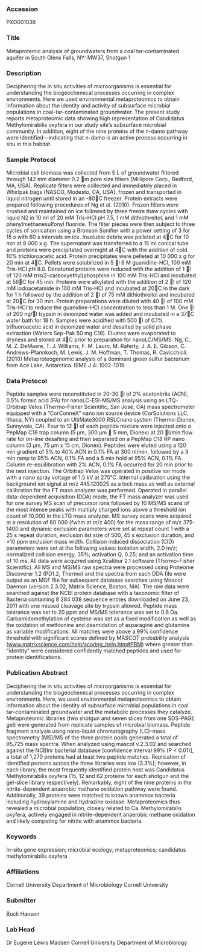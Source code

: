 ### Accession
PXD001036

### Title
Metaprotemic analysis of groundwaters from a coal tar-contaminated aquifer in South  Glens Falls, NY: MW37, Shotgun 1

### Description
Deciphering the in situ activities of microorganisms is essential for understanding the biogeochemical processes occurring in complex environments. Here we used environmental metaproteomics to obtain information about the identity and activity of subsurface microbial populations in coal-tar-contaminated groundwater. The present study reports metaproteomic data showing high representation of Candidatus Methylomirabilis oxyfera in our study site’s subsurface microbial community. In addition, eight of the nine proteins of the n-damo pathway were identified—indicating that n-damo is an active process occurring in situ in this habitat.

### Sample Protocol
Microbial cell biomass was collected from 5 L of groundwater filtered through 142 mm diameter 0.2 m pore size filters (Millipore Corp., Bedford, MA, USA). Replicate filters were collected and immediately placed in Whirlpak bags (NASCO, Modesto, CA, USA), frozen and transported in liquid nitrogen until stored in an -80C freezer. Protein extracts were prepared following procedures of Ng et al. (2010).  Frozen filters were crushed and maintained on ice followed by three freeze thaw cycles with liquid N2 in 10 ml of 20 mM Tris-HCl pH 7.5, 1 mM dithiothreitol, and 1 mM phenylmethanesulfonyl fluoride.  The filter pieces were then subject to three cycles of sonication using a Bronson Sonifier with a power setting of 3 for 15 s with 60 s intervals on ice.  Insoluble debris was pelleted at 4C for 10 min at 8 000 x g.  The supernatant was transferred to a 15 ml conical tube and proteins were precipitated overnight at 4C with the addition of cold 10% trichloroacetic acid.  Protein precipitates were pelleted at 10 000 x g for 20 min at 4C. Pellets were solubilized in 5 l 6 M guanidine-HCl, 100 mM Tris-HCl pH 8.0. Denatured proteins were reduced with the addition of 1 l of 120 mM tris(2-carboxyethyl)phosphine in 100 mM Tris-HCl and incubated at 56C for 45 min. Proteins were alkylated with the addition of 2 l of 120 mM iodoacetamide in 100 mM Tris-HCl and incubated at 20C in the dark for 1 h followed by the addition of 2 l of 75 mM dithiothreitol and incubated at 20C for 30 min. Protein preparations were diluted with 40 l of 100 mM Tris-HCl to reduce the guanidine-HCl concentration to less than 1 M.  One l of 200 ng/l trypsin in deionized water was added and incubated in a 37C water bath for 18 h. Samples were acidified with 500 l of 0.1% trifluoroacetic acid in deionized water and desalted by solid phase extraction (Waters Sep-Pak 50 mg C18). Eluates were evaporated to dryness and stored at 4C prior to preparation for nanoLC/MS/MS.   Ng, C., M. Z. DeMaere, T. J. Williams, F. M. Lauro, M. Raferty, J. A. E. Gibson, C. Andrews-Pfannkoch, M. Lewis, J. M. Hoffman, T. Thomas, R. Cavicchioli. (2010) Metaproteogenomic analysis of a dominant green sulfur bacterium from Ace Lake, Antarctica.  ISME J 4: 1002-1019.

### Data Protocol
Peptide samples were reconstituted in 20-30 l of 2% acetonitrile (ACN), 0.5% formic acid (FA) for nanoLC-ESI-MS/MS analysis using an LTQ-Orbitrap Velos (Thermo-Fisher Scientific, San Jose, CA) mass spectrometer equipped with a “CorConneX” nano ion source device (CorSolutions LLC, Ithaca, NY) coupled to an UltiMate3000 RSLCnano system (Thermo-Dionex, Sunnyvale, CA).  Four to 12 l of each peptide mixture were injected onto a PepMap C18 trap column (5 µm, 300 µm  5 mm, Dionex) at 20 l/min flow rate for on-line desalting and then separated on a PepMap C18 RP nano column (3 µm, 75 µm x 15 cm, Dionex). Peptides were eluted using a 120 min gradient of 5% to 40% ACN in 0.1% FA at 300 nl/min, followed by a 3 min ramp to 95% ACN, 0.1% FA and a 5 min hold at 95% ACN, 0.1% FA.  Column re-equilibration with 2% ACN, 0.1% FA occurred for 20 min prior to the next injection.  The Orbitrap Velos was operated in positive ion mode with a nano spray voltage of 1.5 kV at 275°C.  Internal calibration using the background ion signal at m/z 445.120025 as a lock mass as well as external calibration for the FT mass analyzer was performed.  Operated in parallel data-dependent acquisition (DDA) mode, the FT mass analyzer was used for one survey MS scan of precursor ions followed by 10 MS/MS scans of the most intense peaks with multiply charged ions above a threshold ion count of 10,000 in the LTQ mass analyzer.  MS survey scans were acquired at a resolution of 60 000 (fwhm at m/z 400) for the mass range of m/z 375-1400 and dynamic exclusion parameters were set at repeat count 1 with a 25 s repeat duration, exclusion list size of 500, 45 s exclusion duration, and ±10 ppm exclusion mass width.  Collision induced dissociation (CID) parameters were set at the following values: isolation width, 2.0 m/z; normalized collision energy, 35%; activation Q, 0.25; and an activation time of 10 ms. All data were acquired using Xcalibur 2.1 software (Thermo-Fisher Scientific).   All MS and MS/MS raw spectra were processed using Proteome Discoverer 1.2 (PD1.2, Thermo) and the spectra from each DDA file were output as an MGF file for subsequent database searches using Mascot Daemon (version 2.3.02, Matrix Science, Boston, MA).  The raw data were searched against the NCBI protein database with a taxonomic filter of Bacteria containing 8 284 038 sequence entries downloaded on June 23, 2011 with one missed cleavage site by trypsin allowed.  Peptide mass tolerance was set to 20 ppm and MS/MS tolerance was set to 0.8 Da.  Carbamidomethylation of cysteine was set as a fixed modification as well as the oxidation of methionine and deamidation of asparagine and glutamine as variable modifications.  All matches were above a 99% confidence threshold with significant scores defined by MASCOT probability analysis (www.matrixscience.com/help/scoring_help.htm#PBM) where greater than “identity” were considered confidently matched peptides and used for protein identifications.

### Publication Abstract
Deciphering the in situ activities of microorganisms is essential for understanding the biogeochemical processes occurring in complex environments. Here, we used environmental metaproteomics to obtain information about the identity of subsurface microbial populations in coal tar-contaminated groundwater and the metabolic processes they catalyze. Metaproteomic libraries (two shotgun and seven slices from one SDS-PAGE gel) were generated from replicate samples of microbial biomass. Peptide fragment analysis using nano-liquid chromatography (LC)-mass spectrometry (MS)/MS of the three protein pools generated a total of 95,725 mass spectra. When analyzed using mascot v.2.3.02 and searched against the NCBInr bacterial database [confidence interval 99% (P &lt; 0.01)], a total of 1,270 proteins had at least two peptide matches. Replication of identified proteins across the three libraries was low (3.3%); however, in each library, the most frequently identified protein host was Candidatus Methylomirabilis oxyfera (15, 12 and 62 proteins for each shotgun and the gel-slice library respectively). Remarkably, eight of the nine proteins in the nitrite-dependent anaerobic methane oxidation pathway were found. Additionally, 39 proteins were matched to known anammox bacteria including hydroxylamine and hydrazine oxidase. Metaproteomics thus revealed a microbial population, closely related to Ca. Methylomirabilis oxyfera, actively engaged in nitrite-dependent anaerobic methane oxidation and likely competing for nitrite with anammox bacteria.

### Keywords
In-situ gene expression; microbial ecology; metaproteomics; candidatus methylomirabilis oxyfera

### Affiliations
Cornell University Department of Microbiology
Cornell University

### Submitter
Buck Hanson

### Lab Head
Dr Eugene Lewis Madsen
Cornell University Department of Microbiology


